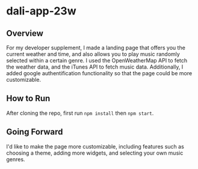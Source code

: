 # dali-app-23w

## Overview
For my developer supplement, I made a landing page that offers you the current weather and time, and also allows you to play music randomly selected within a certain genre. I used the OpenWeatherMap API to fetch the weather data, and the iTunes API to fetch music data. Additionally, I added google authentification functionality so that the page could be more customizable. 

## How to Run
After cloning the repo, first run `npm install` then `npm start`. 

## Going Forward
I'd like to make the page more customizable, including features such as choosing a theme, adding more widgets, and selecting your own music genres. 
